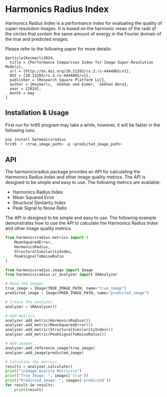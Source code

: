 # Harmonics Radius Index
Harmonics Radius Index is a performance index for evaluating the quality of super-resolution images. It is based on the harmonic mean of the radii of the circles that contain the same amount of energy in the Fourier domain of the true and predicted images.

Please refer to the following paper for more details:

```
@article{Kocmarli2024,
  title = {Performance Comparison Index for Image Super-Resolution Models},
  url = {http://dx.doi.org/10.21203/rs.3.rs-4444865/v1},
  DOI = {10.21203/rs.3.rs-4444865/v1},
  publisher = {Research Square Platform LLC},
  author = {Koçmarlı,  Gökhan and Esmer,  Gökhan Bora},
  year = {2024},
  month = may 
}
```


## Installation & Usage
First run for hr95 program may take a while, however, it will be faster in the following runs.

```bash
pip install harmonicsradius
hri95 -t <true_image_path> -p <predicted_image_path>
```

## API
The harmonicsradius package provides an API for calculating the Harmonics Radius Index and other image quality metrics. The API is designed to be simple and easy to use. The following metrics are available:
- Harmonics Radius Index
- Mean Squared Error
- Structural Similarity Index
- Peak Signal to Noise Ratio

The API is designed to be simple and easy to use. The following example demonstrates how to use the API to calculate the Harmonics Radius Index and other image quality metrics.

```python
from harmonicsradius.metrics import (
    MeanSquaredError,
    HarmonicsRadius,
    StructuralSimilarityIndex,
    PeakSignalToNoiseRatio
)

from harmonicsradius.image import Image
from harmonicsradius.sr_analyzer import SRAnalyzer

# Read the images.
true_image = Image(TRUE_IMAGE_PATH, name="true_image")
predicted_image = Image(PRED_IMAGE_PATH, name="predicted_image")

# Create the analyzer.
analyzer = SRAnalyzer()

# Add metrics.
analyzer.add_metric(HarmonicsRadius())
analyzer.add_metric(MeanSquaredError())
analyzer.add_metric(StructuralSimilarityIndex())
analyzer.add_metric(PeakSignalToNoiseRatio())

# Add images.
analyzer.add_reference_image(true_image)
analyzer.add_image(predicted_image)

# Calculate the metrics.
results = analyzer.calculate()
print("\nImage Quality Metrics\n")
print("True Image: ", images['true'])
print("Predicted Image: ", images['predicted'])
for result in results:
    print(result)
```
